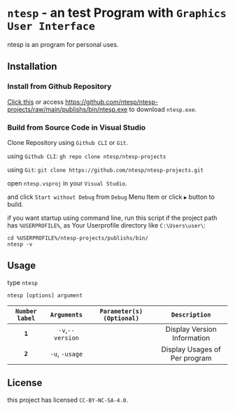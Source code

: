 ﻿# `ntesp` - an test Program with `Graphics User Interface`

ntesp is an program for personal uses.

## Installation

### Install from Github Repository

[Click this](https://github.com/ntesp/ntesp-projects/raw/main/publishs/bin/ntesp.exe) or access https://github.com/ntesp/ntesp-projects/raw/main/publishs/bin/ntesp.exe to download `ntesp.exe`.

### Build from Source Code in Visual Studio

Clone Repository using `Github CLI` or `Git`.

using `Github CLI`: `gh repo clone ntesp/ntesp-projects`

using `Git`: `git clone https://github.com/ntesp/ntesp-projects.git`

open `ntesp.vsproj` in your `Visual Studio`.

and click `Start without Debug` from `Debug` Menu Item or click `▶️` button to build.

if you want startup using command line, run this script if the project path has `%USERPROFILE%`, as Your Userprofile directory like `C:\Users\user\`:

```batch
cd %USERPROFILE%/ntesp-projects/publishs/bin/
ntesp -v
```

## Usage

type `ntesp`

`ntesp [options] argument`

|`Number label`|`Arguments`|`Parameter(s) (Optional)`|`Description`|
|:-:|:------:|:------------------:|:---------:|
|**`1`**|`-v`,`--version`| |Display Version Information|
|**`2`**|`-u`, `-usage`||Display Usages of Per program|

## License

this project has licensed `CC-BY-NC-SA-4.0`.